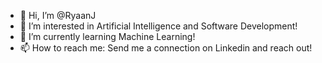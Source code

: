 - 👋 Hi, I’m @RyaanJ
- 👀 I’m interested in Artificial Intelligence and Software Development!
- 🌱 I’m currently learning Machine Learning!
- 📫 How to reach me: Send me a connection on Linkedin and reach out!

<!---
RyaanJ/RyaanJ is a ✨ special ✨ repository because its `README.md` (this file) appears on your GitHub profile.
You can click the Preview link to take a look at your changes.
--->
